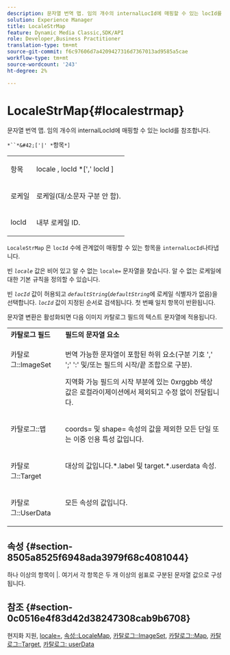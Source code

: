 ```yaml
---
description: 문자열 번역 맵. 임의 개수의 internalLocId에 매핑할 수 있는 locId를 참조합니다.
solution: Experience Manager
title: LocaleStrMap
feature: Dynamic Media Classic,SDK/API
role: Developer,Business Practitioner
translation-type: tm+mt
source-git-commit: f6c97606d7a4209427316d7367013ad9585a5cae
workflow-type: tm+mt
source-wordcount: '243'
ht-degree: 2%

---
```



# LocaleStrMap{#localestrmap}

문자열 번역 맵. 임의 개수의 internalLocId에 매핑할 수 있는 locId를 참조합니다.

`*``*&#42;['|' *`항목`*]`

<table id="simpletable_26A9A6904C85459F89DCDD98C14139CA"> 
 <tr class="strow"> 
  <td class="stentry"> <p> <span class="varname"> 항목 </span> </p> </td> 
  <td class="stentry"> <p> <span class="varname"> locale  </span>,  <span class="varname"> locId  </span>*[','  <span class="varname"> locId  </span>] </p> </td> 
 </tr> 
 <tr class="strow"> 
  <td class="stentry"> <p> <span class="varname"> 로케일 </span> </p> </td> 
  <td class="stentry"> <p>로케일(대/소문자 구분 안 함). </p> </td> 
 </tr> 
 <tr class="strow"> 
  <td class="stentry"> <p> <span class="varname"> locId  </span> </p> </td> 
  <td class="stentry"> <p>내부 로케일 ID. </p> </td> 
 </tr> 
</table>

`LocaleStrMap` 은  `locId` 수에 관계없이 매핑할 수 있는 항목을  `internalLocId`나타냅니다.

빈 *`locale`* 값은 비어 있고 알 수 없는 `locale=` 문자열을 찾습니다. 알 수 없는 로케일에 대한 기본 규칙을 정의할 수 있습니다.

빈 *`locId`* 값이 허용되고 *`defaultString`*(*`defaultString`*&#x200B;에 로케일 식별자가 없음)을 선택합니다. *`locId`* 값이 지정된 순서로 검색됩니다. 첫 번째 일치 항목이 반환됩니다.

문자열 변환은 활성화되면 다음 이미지 카탈로그 필드의 텍스트 문자열에 적용됩니다.

<table id="table_EE0321F9890B45CA8C364178F5100D40"> 
 <tbody> 
  <tr valign="top"> 
   <td> <b>카탈로그 필드</b> </td> 
   <td> <b>필드의 문자열 요소</b> </td> 
  </tr> 
  <tr valign="top"> 
   <td> <p> <span class="codeph"> 카탈로그::ImageSet  </span> </p> </td> 
   <td> <p>번역 가능한 문자열이 포함된 하위 요소(구분 기호 ',' ';' ':' 및/또는 필드의 시작/끝 조합으로 구분). </p> <p>지역화 가능 필드의 시작 부분에 있는 <span class="codeph"> 0xrggbb </span> 색상 값은 로컬라이제이션에서 제외되고 수정 없이 전달됩니다. </p> </td> 
  </tr> 
  <tr valign="top"> 
   <td> <p> <span class="codeph"> 카탈로그::맵  </span> </p> </td> 
   <td> <p><span class="codeph"> coords= </span> 및 <span class="codeph"> shape= </span> 속성의 값을 제외한 모든 단일 또는 이중 인용 특성 값입니다. </p> </td> 
  </tr> 
  <tr valign="top"> 
   <td> <p> <span class="codeph"> 카탈로그::Target  </span> </p> </td> 
   <td> <p><span class="filepath"> 대상의 값입니다.*.label </span> 및 <span class="filepath"> target.*.userdata </span> 속성. </p> </td> 
  </tr> 
  <tr valign="top"> 
   <td> <p> <span class="codeph"> 카탈로그::UserData  </span> </p> </td> 
   <td> <p>모든 속성의 값입니다. </p> </td> 
  </tr> 
 </tbody> 
</table>

## 속성 {#section-8505a8525f6948ada3979f68c4081044}

하나 이상의 항목이 |. 여기서 각 항목은 두 개 이상의 쉼표로 구분된 문자열 값으로 구성됩니다.

## 참조 {#section-0c0516e4f83d42d38247308cab9b6708}

현지화 지원, [locale=](../../../../../is-api/http-ref/image-serving-api-ref/c-http-protocol-reference/c-command-reference/r-locale.md#reference-8a846b2fbc004a12821b956ed3b25cfb), [속성::LocaleMap](../../../../../is-api/image-catalog/image-serving-api-ref/c-image-catalog-reference/c-attributes-reference/r-localemap.md#reference-49bbf598f8ea47c3a563755cef306318), [카탈로그::ImageSet](/help/aem-is-ir-api/is-api/image-catalog/image-serving-api-ref/c-image-catalog-reference/c-image-svg-data-reference/c-image-data-reference/r-imageset-cat.md), [카탈로그::Map](/help/aem-is-ir-api/is-api/image-catalog/image-serving-api-ref/c-image-catalog-reference/c-image-svg-data-reference/c-image-data-reference/r-map-cat.md), [카탈로그::Target](/help/aem-is-ir-api/is-api/image-catalog/image-serving-api-ref/c-image-catalog-reference/c-image-svg-data-reference/c-image-data-reference/r-targets-cat.md), [카탈로그: userData](/help/aem-is-ir-api/is-api/image-catalog/image-serving-api-ref/c-image-catalog-reference/c-image-svg-data-reference/c-image-data-reference/r-userdata-cat.md)
